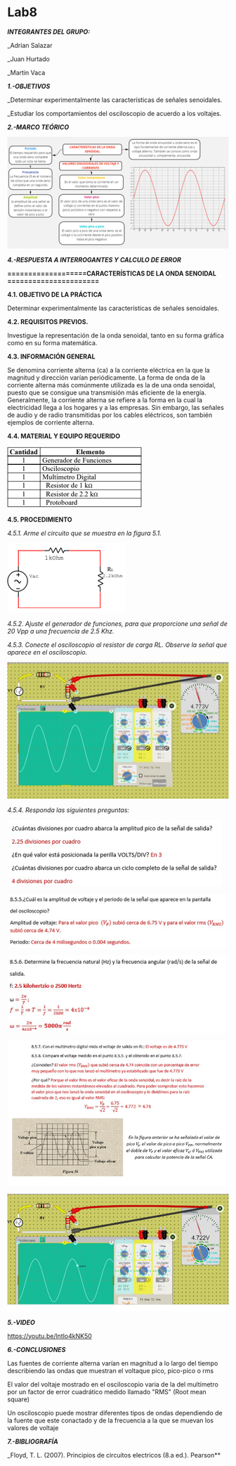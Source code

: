 # Lab8
***INTEGRANTES DEL GRUPO:***

_Adrian Salazar

_Juan Hurtado

_Martin Vaca

***1.-OBJETIVOS***

_Determinar experimentalmente las características de señales senoidales.

_Estudiar los comportamientos del osciloscopio de acuerdo a los voltajes.

***2.-MARCO TEÓRICO***

![](https://github.com/smvaca2/Lab8/blob/43c7ff94ba361608c5d10958862e054dfc9238e6/teo.PNG)

***4.-RESPUESTA A INTERROGANTES Y CALCULO DE ERROR***

**===================CARACTERÍSTICAS DE LA ONDA SENOIDAL ======================**

**4.1. OBJETIVO DE LA PRÁCTICA**

Determinar experimentalmente las características de señales senoidales.

**4.2. REQUISITOS PREVIOS.**

Investigue la representación de la onda senoidal, tanto en su forma gráfica como
en su forma matemática.

**4.3. INFORMACIÓN GENERAL**

Se denomina corriente alterna (ca) a la corriente eléctrica en la que la magnitud y
dirección varían periódicamente. La forma de onda de la corriente alterna más
comúnmente utilizada es la de una onda senoidal, puesto que se consigue una transmisión
más eficiente de la energía.
Generalmente, la corriente alterna se refiere a la forma en la cual la electricidad
llega a los hogares y a las empresas. Sin embargo, las señales de audio y de radio
transmitidas por los cables eléctricos, son también ejemplos de corriente alterna.

**4.4. MATERIAL Y EQUIPO REQUERIDO**

![](https://github.com/smvaca2/Lab8/blob/43c7ff94ba361608c5d10958862e054dfc9238e6/mat.PNG)

**4.5. PROCEDIMIENTO**

*4.5.1. Arme el circuito que se muestra en la figura 5.1.*

![](https://github.com/smvaca2/Lab8/blob/43c7ff94ba361608c5d10958862e054dfc9238e6/circuitp.PNG)

*4.5.2. Ajuste el generador de funciones, para que proporcione una señal de 20 Vpp a
una frecuencia de 2.5 Khz.*

*4.5.3. Conecte el osciloscopio al resistor de carga RL. Observe la señal que aparece en
el osciloscopio.*

![](https://github.com/smvaca2/Lab8/blob/42bea869db5c8e96f102914b87c0b5c9228ad841/WhatsApp%20Image%202022-08-22%20at%209.54.38%20PM.jpeg)

*4.5.4. Responda las siguientes preguntas:*

![](https://github.com/smvaca2/Lab8/blob/51c1818047c28ff73942e05f14e49e9a3eab6384/WhatsApp%20Image%202022-08-23%20at%208.30.49%20AM.jpeg)

![](https://github.com/smvaca2/Lab8/blob/42bea869db5c8e96f102914b87c0b5c9228ad841/WhatsApp%20Image%202022-08-22%20at%209.55.33%20PM.jpeg)

![](https://github.com/smvaca2/Lab8/blob/42bea869db5c8e96f102914b87c0b5c9228ad841/WhatsApp%20Image%202022-08-22%20at%209.55.39%20PM.jpeg)

![](https://github.com/smvaca2/Lab8/blob/42bea869db5c8e96f102914b87c0b5c9228ad841/WhatsApp%20Image%202022-08-22%20at%209.55.45%20PM.jpeg)

![](https://github.com/smvaca2/Lab8/blob/42bea869db5c8e96f102914b87c0b5c9228ad841/WhatsApp%20Image%202022-08-22%20at%209.55.59%20PM.jpeg)

***5.-VIDEO***

https://youtu.be/lntlo4kNK50

***6.-CONCLUSIONES***

Las fuentes de corriente alterna varían en magnitud a lo largo del tiempo describiendo las ondas que muestran el voltaque pico, pico-pico o rms

El valor del voltaje mostrado en el osciloscopio varia de la del multímetro por un factor de error cuadrático medido llamado "RMS" (Root mean square)

Un osciloscopio puede mostrar diferentes tipos de ondas dependiendo de la fuente que este conactado y de la frecuencia a la que se muevan los valores de voltaje

***7.-BIBLIOGRAFÍA***

_Floyd, T. L. (2007). Principios de circuitos electricos (8.a ed.). Pearson**
